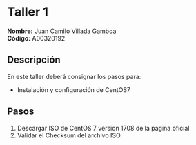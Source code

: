 # Taller 1

**Nombre:** Juan Camilo Villada Gamboa  
**Código:** A00320192

## Descripción
En este taller deberá consignar los pasos para:
* Instalación y configuración de CentOS7

## Pasos
1. Descargar ISO de CentOS 7 version 1708 de la pagina oficial
2. Validar el Checksum del archivo ISO
